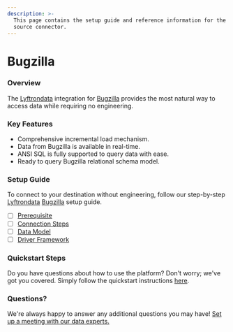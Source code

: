 ```yaml
---
description: >-
  This page contains the setup guide and reference information for the Bugzilla
  source connector.
---
```


# Bugzilla

### Overview

The [Lyftrondata](https://www.lyftrondata.com/) integration for [Bugzilla](https://www.lyftrondata.com/integration/business-analytics/bugzilla/) provides the most natural way to access data while requiring no engineering.

### Key Features

* Comprehensive incremental load mechanism.
* Data from Bugzilla is available in real-time.
* ANSI SQL is fully supported to query data with ease.
* Ready to query Bugzilla relational schema model.

### Setup Guide

To connect to your destination without engineering, follow our step-by-step [Lyftrondata](https://www.lyftrondata.com/) [Bugzilla](https://www.lyftrondata.com/integration/business-analytics/bugzilla/) setup guide.

* [ ] [Prerequisite](prerequisite.md)
* [ ] [Connection Steps](connection-steps.md)
* [ ] [Data Model](data-model/erd.md)
* [ ] [Driver Framework](driver-framework/)

### Quickstart Steps

Do you have questions about how to use the platform? Don't worry; we've got you covered. Simply follow the quickstart instructions [here](../../).

### Questions? <a href="#questions" id="questions"></a>

We're always happy to answer any additional questions you may have! [Set up a meeting with our data experts.](https://www.lyftrondata.com/book-a-meeting/)
